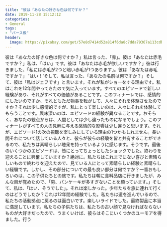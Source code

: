 ```yaml
---
title: "彼は「あなたの好きな色は何ですか？"
date: 2019-11-28 15:12:12
categories:
- General
tags:
- "バース級"
header:
  image: https://pixabay.com/get/57e8d7414d52a814f6da8c7dda79367a113cdbe25b526c4870287fdd954cc65ab8_1280.jpg
---
```


彼は「あなたの好きな色は何ですか？」私は言った、「赤」。彼は「あなたは赤毛ですか？」私は、「はい」です。彼は「あなたは赤毛が欲しいですか？」彼は行きました、「私には赤毛が2つと暗い赤毛が1つあります」。彼は「あなたは赤毛ですか？」 &#39;はい！&#39;そして、私は言った、「あなたの名前は何ですか？」そして、彼は「私はジェフです」と言います。それが私がショーをする理由です。私はこれを12年間やってきたので気に入っています。すべてのエピソードで新しい経験があり、それがすべての価値があることです。このフィナーレでは、感情的にしたいのですか、それともただ物事を転がして、人々にそれを体験させたのですか？それは少し感情的ですが、私にとって楽しいのは、人々にそれを体験してもらうことです。興味深いのは、エピソードの経験が異なることです。おそらく、あなたの観点からは、人間としては少し違ったものになるでしょう。このフィナーレがすべての人の見解に与える感情的な影響は少し違うと思います。それが、エピソード1の次の視聴を楽しみにしている理由の1つかもしれません。長い間それについて話している人々と、彼らが彼らの経験を皆と共有することができるので、私たちは素晴らしい聴衆を持っているように感じます。そうです。最後のいくつかのエピソードは、皆にとってちょっとしたショックでした。終わりを迎えることに興奮していますか？絶対に。私たちはこれまでにない喜びと素晴らしいもので終わりを迎えたので、見ている人にとって素晴らしい経験と素晴らしい経験です。しかし、その部分についての最も良い部分は何ですか？一番おもしろいのは、この子供たちとの旅です。私たちは朝に食料品店に行きましたが、みんな目が覚めたので、「男、パンケーキが多すぎないことを願っています。」そして、私は、「はい、そうでした」。それは楽しかった。少年たちを旅に連れて行くのはどうでしたか？これは12年間の経験でした。私たちは道を進んでいるので、私たちの活動拠点に戻るのは面白いです。楽しいライドでした。最終製品に本当に満足しています。私たちの子供たちは、私たちの古い顔で見なければならないものが大好きだったので、うまくいけば、彼らはそこにいくつかのユーモアを得ました。行う
